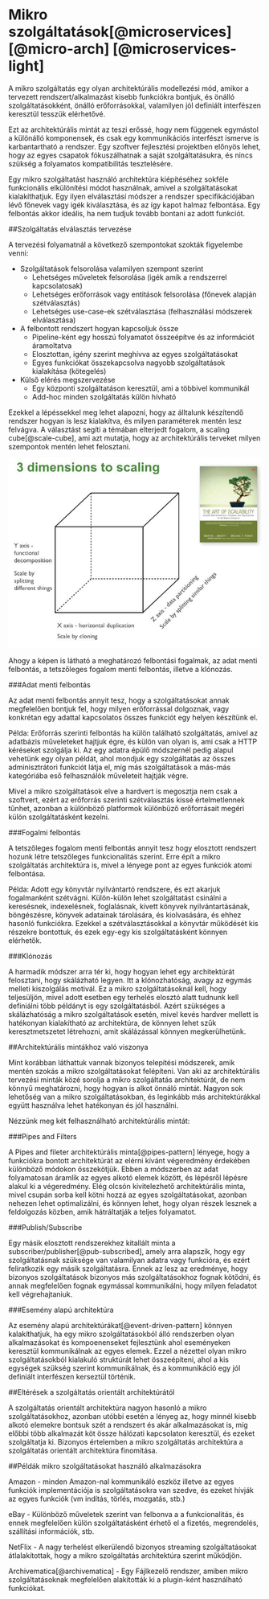 Mikro szolgáltatások[@microservices] [@micro-arch] [@microservices-light]
====================

A mikro szolgáltatás egy olyan architektúrális modellezési mód, amikor a tervezett rendszert/alkalmazást kisebb funkciókra bontjuk, és önálló szolgáltatásokként, önálló erőforrásokkal, valamilyen jól definiált interfészen keresztül tesszük elérhetővé.

Ezt az architektúrális mintát az teszi erőssé, hogy nem függenek egymástol a különálló komponensek, és csak egy kommunikációs interfészt ismerve is karbantartható a rendszer. Egy szoftver fejlesztési projektben előnyös lehet, hogy az egyes csapatok fókuszálhatnak a saját szolgáltatásukra, és nincs szükség a folyamatos kompatibilitás tesztelésére.

Egy mikro szolgáltatást használó architektúra kiépítéséhez sokféle funkcionális elkülönítési módot használnak, amivel a szolgáltatásokat kialakíthatjuk. Egy ilyen elválasztásí módszer a rendszer specifikációjában lévő főnevek vagy igék kiválasztása, és az így kapot halmaz felbontása. Egy felbontás akkor ideális, ha nem tudjuk tovább bontani az adott funkciót.

##Szolgáltatás elválasztás tervezése

A tervezési folyamatnál a következő szempontokat szokták figyelembe venni:

* Szolgáltatások felsorolása valamilyen szempont szerint
    - Lehetséges műveletek felsorolása (igék amik a rendszerrel kapcsolatosak)
    - Lehetséges erőforrások vagy entitások felsorolása (főnevek alapján szétválasztás)
    - Lehetséges use-case-ek szétválasztása (felhasználási módszerek elválasztása)
* A felbontott rendszert hogyan kapcsoljuk össze
    - Pipeline-ként egy hosszú folyamatot összeépítve és az információt áramoltatva
    - Elosztottan, igény szerint meghívva az egyes szolgáltatásokat
    - Egyes funkciókat összekapcsolva nagyobb szolgáltatások kialakítása (kötegelés)
* Külső elérés megszervezése
    - Egy központi szolgáltatáson keresztül, ami a többivel kommunikál
    - Add-hoc minden szolgáltatás külön hívható

Ezekkel a lépéssekkel meg lehet alapozni, hogy az álltalunk készítendő rendszer hogyan is lesz kialakítva, és milyen paraméterek mentén lesz felvágva. A választást segíti a témában elterjedt fogalom, a scaling cube[@scale-cube], ami azt mutatja, hogy az architektúrális terveket milyen szempontok mentén lehet felosztani.

![Scaling Cube](img/ScaleCude.jpg)

Ahogy a képen is látható a meghatározó felbontási fogalmak, az adat menti felbontás, a tetszőleges fogalom menti felbontás, illetve a klónozás.

###Adat menti felbontás

Az adat menti felbontás annyit tesz, hogy a szolgáltatásokat annak megfelelően bontjuk fel, hogy milyen erőforrással dolgoznak, vagy konkrétan egy adattal kapcsolatos összes funkciót egy helyen készítünk el.

Példa: Erőforrás szerinti felbontás ha külön található szolgáltatás, amivel az adatbázis műveleteket hajtjuk égre, és külön van olyan is, ami csak a HTTP kéréseket szolgálja ki. Az egy adatra épülő módszernél pedig alapul vehetünk egy olyan példát, ahol mondjuk egy szolgáltatás az összes adminisztrátori funkciót látja el, míg más szolgáltatások a más-más kategóriába eső felhasználók műveleteit hajtják végre.

Mivel a mikro szolgáltatások elve a hardvert is megosztja nem csak a szoftvert, ezért az erőforrás szerinti szétválasztás kissé értelmetlennek tűnhet, azonban a különböző platformok különbüző erőforrásait megéri külön szolgáltatásként kezelni.

###Fogalmi felbontás

A tetszőleges fogalom menti felbontás annyit tesz hogy elosztott rendszert hozunk létre tetszőleges funkcionalitás szerint. Erre épít a mikro szolgáltatás architektúra is, mivel a lényege pont az egyes funkciók atomi felbontása.

Példa: Adott egy könyvtár nyilvántartó rendszere, és ezt akarjuk fogalmanként szétvágni. Külön-külön lehet szolgáltatást csinálni a keresésnek, indexelésnek, foglalásnak, kivett könyvek nyilvántartásának, böngészésre, könyvek adatainak tárolására, és kiolvasására, és ehhez hasonló funkciókra. Ezekkel a szétválasztásokkal a könyvtár működését kis részekre bontottuk, és ezek egy-egy kis szolgáltatásként könnyen elérhetők.

###Klónozás

A harmadik módszer arra tér ki, hogy hogyan lehet egy architektúrát felosztani, hogy skálázható legyen. Itt a klónozhatóság, avagy az egymás melleti kiszolgálás motivál. Ez a mikro szolgáltatásoknál kell, hogy teljesüljön, mivel adott esetben egy terhelés elosztó alatt tudnunk kell definiálni több példányt is egy szolgáltatásból. Azért szükséges a skálázhatóság a mikro szolgáltatások esetén, mivel kevés hardver mellett is hatékonyan kialakítható az architektúra, de könnyen lehet szűk keresztmetszetet létrehozni, amit skálázással könnyen megkerülhetünk.

##Architektúrális mintákhoz való viszonya

Mint korábban láthattuk vannak bizonyos telepítési módszerek, amik mentén szokás a mikro szolgáltatásokat felépíteni. Van aki az architektúrális tervezési minták közé sorolja a mikro szolgáltatás architektúrát, de nem könnyű meghatározni, hogy hogyan is alkot önnáló mintát. Nagyon sok lehetőség van a mikro szolgáltatásokban, és leginkább más architektúrákkal együtt használva lehet hatékonyan és jól használni.

Nézzünk meg két felhasználható architektúrális mintát:

###Pipes and Filters

A Pipes and fileter architektúrális minta[@pipes-pattern] lényege, hogy a funkciókra bontott architektúrát az elérni kívánt végeredmény érdekében különböző módokon összekötjük. Ebben a módszerben az adat folyamatosan áramlik az egyes alkotó elemek között, és lépésről lépésre alakul ki a végeredmény. Elég olcsón kivitelezhető architektúrális minta, mivel csupán sorba kell kötni hozzá az egyes szolgáltatásokat, azonban nehezen lehet optimalizálni, és könnyen lehet, hogy olyan részek lesznek a feldolgozás közben, amik hátráltatják a teljes folyamatot.

###Publish/Subscribe

Egy másik elosztott rendszerekhez kitallált minta a subscriber/publisher[@pub-subscribed], amely arra alapszik, hogy egy szolgáltatásnak szüksége van valamilyan adatra vagy funkcióra, és ezért feliratkozik egy másik szolgáltatásra. Ennek az lesz az eredménye, hogy bizonyos szolgáltatások bizonyos más szolgáltatásokhoz fognak kötődni, és annak megfelelően fognak egymással kommunikálni, hogy milyen feladatot kell végrehajtaniuk.

###Esemény alapú architektúra

Az esemény alapú architektúrákat[@event-driven-pattern] könnyen kalakíthatjuk, ha egy mikro szolgáltatásokból álló rendszerben olyan alkalmazásokat és kompoenenseket fejlesztünk ahol eseményeken keresztül kommunikálnak az egyes elemek. Ezzel a nézettel olyan mikro szolgáltatásokból kialakuló struktúrát lehet összeépíteni, ahol a kis egységek szükség szerint kommunikálnak, és a kommunikáció egy jól definiált interfészen kerseztül történik.

##Eltérések a szolgáltatás orientált architektúrától

A szolgáltatás orientált architektúra nagyon hasonló a mikro szolgáltatásokhoz, azonban utóbbi esetén a lényeg az, hogy minnél kisebb alkotó elemekre bontsuk szét a rendszert és akár alkalmazásokat is, míg előbbi több alkalmazát köt össze hálózati kapcsolaton keresztül, és ezeket szolgáltatja ki. Bizonyos értelemben a mikro szolgáltatás architektúra a szolgáltatás orientált architektúra finomítása.

##Példák mikro szolgáltatásokat használó alkalmazásokra

Amazon - minden Amazon-nal kommunikáló eszköz illetve az egyes funkciók implementációja is szolgáltatásokra van szedve, és ezeket hívják az egyes funkciók (vm indítás, törlés, mozgatás, stb.)

eBay - Különböző műveletek szerint van felbonva a a funkcionalitás, és ennek megfelelően külön szolgáltatásként érhető el a fizetés, megrendelés, szállítási információk, stb.

NetFlix - A nagy terhelést elkerülendő bizonyos streaming szolgáltatásokat átlalakítottak, hogy a mikro szolgáltatás architektúra szerint működjön.

Archivematica[@archivematica] - Egy Fájlkezelő rendszer, amiben mikro szolgáltatásoknak megfelelően alakították ki a plugin-ként használható funkciókat.
